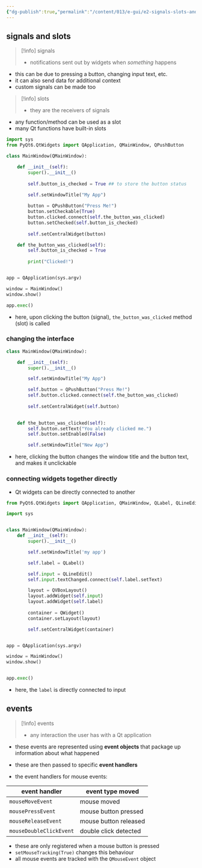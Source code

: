 ```yaml
---
{"dg-publish":true,"permalink":"/content/013/e-gui/e2-signals-slots-and-events/","noteIcon":"1","created":"2025-08-27T13:15:28.438+01:00","updated":"2025-08-27T09:37:09.000+01:00"}
---
```


## signals and slots

>[!info] signals
>- notifications sent out by widgets when *something* happens

- this can be due to pressing a button, changing input text, etc.
- it can also send data for additional context
- custom signals can be made too

>[!info] slots
>- they are the receivers of signals

- any function/method can be used as a slot
- many Qt functions have built-in slots

```python
import sys
from PyQt6.QtWidgets import QApplication, QMainWindow, QPushButton

class MainWindow(QMainWindow):

    def __init__(self):
        super().__init__()
        
        self.button_is_checked = True ## to store the button status

        self.setWindowTitle("My App")
        
        button = QPushButton("Press Me!")
        button.setCheckable(True)
        button.clicked.connect(self.the_button_was_clicked)
        button.setChecked(self.button_is_checked)
        
        self.setCentralWidget(button)

    def the_button_was_clicked(self):
	    self.button_is_checked = True
    
        print("Clicked!")


app = QApplication(sys.argv)

window = MainWindow()
window.show()

app.exec()
```

- here, upon clicking the button (signal), `the_button_was_clicked` method (slot) is called
### changing the interface

```python
class MainWindow(QMainWindow):

    def __init__(self):
        super().__init__()

        self.setWindowTitle("My App")

        self.button = QPushButton("Press Me!")
        self.button.clicked.connect(self.the_button_was_clicked)
        
        self.setCentralWidget(self.button)
           

    def the_button_was_clicked(self):
        self.button.setText("You already clicked me.")
        self.button.setEnabled(False)

        self.setWindowTitle("New App")
```

- here, clicking the button changes the window title and the button text, and makes it unclickable

### connecting widgets together directly
- Qt widgets can be directly connected to another

```python
from PyQt6.QtWidgets import QApplication, QMainWindow, QLabel, QLineEdit, QVBoxLayout, QWidget

import sys


class MainWindow(QMainWindow):
    def __init__(self):
        super().__init__()

        self.setWindowTitle('my app')

        self.label = QLabel()

        self.input = QLineEdit()
        self.input.textChanged.connect(self.label.setText)

        layout = QVBoxLayout()
        layout.addWidget(self.input)
        layout.addWidget(self.label)
        
        container = QWidget()
        container.setLayout(layout)

        self.setCentralWidget(container)


app = QApplication(sys.argv)

window = MainWindow()
window.show()


app.exec()
```

- here, the `label` is directly connected to input

## events

>[!info] events
>- any interaction the user has with a Qt application

- these events are represented using **event objects** that package up information about what happened
- these are then passed to specific **event handlers**

- the event handlers for mouse events:

| event handler           | event type moved      |
| ----------------------- | --------------------- |
| `mouseMoveEvent`        | mouse moved           |
| `mousePressEvent`       | mouse button pressed  |
| `mouseReleaseEvent`     | mouse button released |
| `mouseDoubleClickEvent` | double click detected |
- these are only registered when a mouse button is pressed
- `setMouseTracking(True)` changes this behaviour
- all mouse events are tracked with the `QMouseEvent` object

